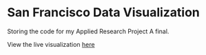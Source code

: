 # San Francisco Data Visualization 

Storing the code for my Applied Research Project A final.

View the live visualization [here](http://mattrusso.github.io/)
